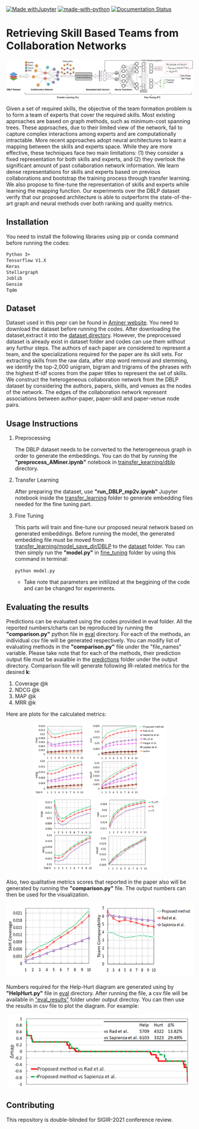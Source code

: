 
[![Made withJupyter](https://img.shields.io/badge/Made%20with-Jupyter-orange?style=for-the-badge&logo=Jupyter)](https://jupyter.org/try) [![made-with-python](https://img.shields.io/badge/Made%20with-Python-1f425f.svg)](https://www.python.org/) [![Documentation Status](https://readthedocs.org/projects/ansicolortags/badge/?version=latest)](http://ansicolortags.readthedocs.io/?badge=latest)

# Retrieving Skill Based Teams from Collaboration Networks 
![](images/model.png)

Given a set of required skills, the objective of the team formation problem is to form a team of experts that cover the required skills. Most existing approaches are based on graph methods, such as minimum-cost spanning trees. These approaches, due to their limited view of the network, fail to capture complex interactions among experts and are computationally intractable. More recent approaches adopt neural architectures to learn a mapping between the skills and experts space. While they are more effective, these techniques face two main limitations: (1) they consider a fixed representation for both skills and experts, and (2) they overlook the significant amount of past collaboration network information. We learn dense representations for skills and experts based on previous collaborations and bootstrap the training process through transfer learning. We also propose to fine-tune the representation of skills and experts while learning the mapping function. Our experiments over the DBLP dataset verify that our proposed architecture is able to outperform the state-of-the-art graph and neural methods over both ranking and quality metrics.

## Installation

You need to install the following libraries using pip or conda command before running the codes:

```
Python 3+
Tensorflow V1.X
Keras
Stellargraph 
Joblib
Gensim
Tqdm
```

## Dataset

Dataset used in this pepr can be found in [Aminer website](https://lfs.aminer.cn/lab-datasets/citation/dblp.v8.tgz). You need to download the dataset before running the codes. After downloading the dataset,extract it into the [dataset directory](https://github.com/DoubleBlind-Repo/Retrieving-Skill-Based-Teams-from-Collaboration-Networks/tree/main/dataset). However, the preprocessed dataset is already exist in dataset folder and codes can use them without any furthur steps. The authors of each paper are considered to represent a team, and the specializations required for the paper are its skill sets. For extracting skills from the raw data, after stop word removal and stemming, we identify the top-2,000 unigram, bigram and trigrams of the phrases with the highest tf-idf scores from the paper titles to represent the set of skills. We construct the heterogeneous collaboration network from the DBLP dataset by considering the authors, papers, skills, and venues as the nodes of the network. The edges of the collaboration network represent associations between author-paper, paper-skill and paper-venue node pairs.

## Usage Instructions

1. Preprocessing

	The DBLP dataset needs to be converted to the heterogeneous graph in order to generate the embeddings. You can do that by running the **"preprocess_AMiner.ipynb"** notebook in [trainsfer_kearning/dblp](https://github.com/DoubleBlind-Repo/Retrieving-Skill-Based-Teams-from-Collaboration-Networks/tree/main/transfer_learning/dblp) directory.

2. Transfer Learning

	After preparing the dataset, use **"run_DBLP_mp2v.ipynb"** Jupyter notebook inside the [transfer_learning](https://github.com/DoubleBlind-Repo/Retrieving-Skill-Based-Teams-from-Collaboration-Networks/tree/main/transfer_learning) folder to generate embedding files needed for the fine tuning part.

3. Fine Tuning

	This parts will train and fine-tune our proposed neural network based on generated embeddings. Before running the model, the generated embedding file must be moved from [transfer_learning/model_save_dir/DBLP](https://github.com/DoubleBlind-Repo/Retrieving-Skill-Based-Teams-from-Collaboration-Networks/tree/main/transfer_learning/model_save_dir/DBLP) to the [dataset](https://github.com/DoubleBlind-Repo/Retrieving-Skill-Based-Teams-from-Collaboration-Networks/tree/main/dataset) folder. You can then simply run the **"model.py"** in [fine_tuning](https://github.com/DoubleBlind-Repo/Retrieving-Skill-Based-Teams-from-Collaboration-Networks/tree/main/fine_tuning) folder by using this command in terminal:
	
     `python model.py`

	* Take note that parameters are initilized at the beggining of the code and can be changed for experiments.


## Evaluating the results

Predictions can be evaluated using the codes provided in eval folder. All the reported numbers/charts can be reproduced by running the **"comparison.py"** python file in [eval](https://github.com/DoubleBlind-Repo/Retrieving-Skill-Based-Teams-from-Collaboration-Networks/tree/main/eval) directory.
For each of the methods, an individual csv file will be generated respectively. You can modify list of evaluating methods in the **"comparison.py"** file under the "file_names" variable. Please take note that for each of the methods, their prediction output file must be avaialble in the [predictions](https://github.com/DoubleBlind-Repo/Retrieving-Skill-Based-Teams-from-Collaboration-Networks/tree/main/output/predictions) folder under the output directory. Comparison file will generate following IR-related metrics for the desired **k**:

1. Coverage @k
2. NDCG @k
3. MAP @k
4. MRR @k

Here are plots for the calculated metrics:

<p align="center"><img src="images/baselines.png" height="200px"> <img src="images/variants.png" height="200px"></p>


Also, two qualitative metrics scores that reported in the paper also will be generated by running the **"comparison.py"** file. The output numbers can then be used for the visualization.

<p align="center"><img src="images/qualitative.png" height="200px"></p>

Numbers required for the Help-Hurt diagram are generated using by **"HelpHurt.py"** file in [eval](https://github.com/DoubleBlind-Repo/Retrieving-Skill-Based-Teams-from-Collaboration-Networks/tree/main/eval) directory. After running the file, a csv file will be available in ["eval_results"](https://github.com/DoubleBlind-Repo/Retrieving-Skill-Based-Teams-from-Collaboration-Networks/tree/main/output/eval_results) folder under output directoy.
You can then use the results in csv file to plot the diagram. For example:

<p align="center"><img src="images/helphurt.png" height="200px"></p>


## Contributing
This repository is double-blinded for SIGIR-2021 conference review.
